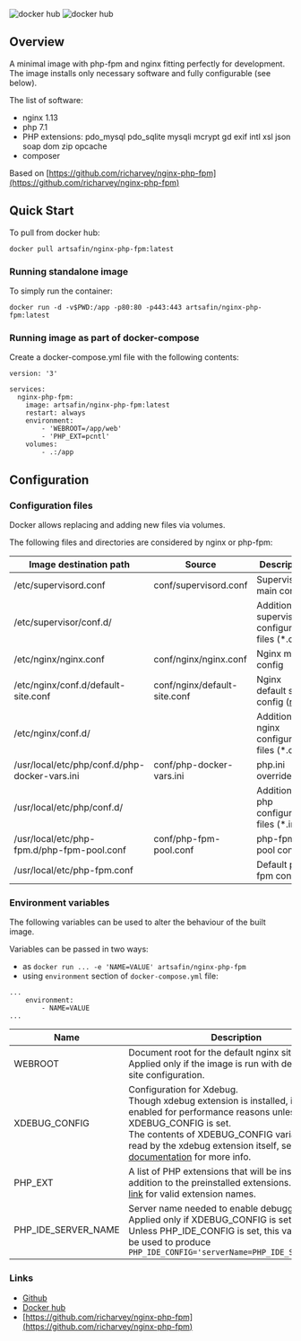 ![docker hub](https://img.shields.io/docker/pulls/artsafin/nginx-php-fpm.svg?style=flat-square)
![docker hub](https://img.shields.io/docker/stars/artsafin/nginx-php-fpm.svg?style=flat-square)

## Overview
A minimal image with php-fpm and nginx fitting perfectly for development.
The image installs only necessary software and fully configurable (see below).

The list of software:
- nginx 1.13
- php 7.1
- PHP extensions: pdo_mysql pdo_sqlite mysqli mcrypt gd exif intl xsl json soap dom zip opcache
- composer

Based on [https://github.com/richarvey/nginx-php-fpm](https://github.com/richarvey/nginx-php-fpm)

## Quick Start
To pull from docker hub:
```
docker pull artsafin/nginx-php-fpm:latest
```

### Running standalone image
To simply run the container:
```
docker run -d -v$PWD:/app -p80:80 -p443:443 artsafin/nginx-php-fpm:latest
```

### Running image as part of docker-compose

Create a docker-compose.yml file with the following contents:

```
version: '3'

services:
  nginx-php-fpm:
    image: artsafin/nginx-php-fpm:latest
    restart: always
    environment:
        - 'WEBROOT=/app/web'
        - 'PHP_EXT=pcntl'
    volumes:
        - .:/app
```

## Configuration

### Configuration files

Docker allows replacing and adding new files via volumes.

The following files and directories are considered by nginx or php-fpm:

| Image destination path | Source | Description |
|-----------------------------------------------|--------------------------|-----------------------------------------------------|
| /etc/supervisord.conf | conf/supervisord.conf | Supervisord main config |
| /etc/supervisor/conf.d/ |  | Additional supervisord configuration files (*.conf) |
| /etc/nginx/nginx.conf | conf/nginx/nginx.conf | Nginx main config |
| /etc/nginx/conf.d/default-site.conf | conf/nginx/default-site.conf | Nginx default site config ([raw](https://raw.githubusercontent.com/artsafin/nginx-php-fpm/master/conf/nginx/default-site.conf)) |
| /etc/nginx/conf.d/ |  | Additional nginx configuration files (*.conf) |
| /usr/local/etc/php/conf.d/php-docker-vars.ini | conf/php-docker-vars.ini | php.ini overrides |
| /usr/local/etc/php/conf.d/ |  | Additional php configuration files (*.ini) |
| /usr/local/etc/php-fpm.d/php-fpm-pool.conf | conf/php-fpm-pool.conf | php-fpm pool config |
| /usr/local/etc/php-fpm.conf |  | Default php-fpm config |

### Environment variables

The following variables can be used to alter the behaviour of the built image.

Variables can be passed in two ways:
- as `docker run ... -e 'NAME=VALUE' artsafin/nginx-php-fpm`
- using `environment` section of `docker-compose.yml` file:

```
...
    environment:
        - NAME=VALUE
...

```

| Name | Description | Default | Examples |
|---------------------|---------------------------------------------------------------------------------------------------------------------------------------------------------------------------------------------------------------------------------------------------------------------------------------------------------------------|---------|----------------------------------------------------------------------------------------------------------------------------------|
| WEBROOT | Document root for the default nginx site.<br>Applied only if the image is run with default nginx site configuration. | /app | `WEBROOT=/app/public` |
| XDEBUG_CONFIG | Configuration for Xdebug.<br>Though xdebug extension is installed, it is not enabled for performance reasons unless XDEBUG_CONFIG is set.<br>The contents of XDEBUG_CONFIG variable are read by the xdebug extension itself, see [Xdebug documentation](https://xdebug.org/docs/remote#starting) for more info. | not set | `XDEBUG_CONFIG=remote_enable=1 remote_connect_back=1` |
| PHP_EXT | A list of PHP extensions that will be installed in addition to the preinstalled extensions. See [this link](https://github.com/php/php-src/tree/PHP-7.1.12/ext) for valid extension names. | not set | `PHP_EXT=pcntl bcmath` |
| PHP_IDE_SERVER_NAME | Server name needed to enable debugging in IDE.<br> Applied only if XDEBUG_CONFIG is set.<br> Unless PHP_IDE_CONFIG is set, this variable will be used to produce `PHP_IDE_CONFIG='serverName=PHP_IDE_SERVER_NAME'` | docker | `PHP_IDE_SERVER_NAME=site` |

### Links
- [Github](https://github.com/artsafin/nginx-php-fpm)
- [Docker hub](https://registry.hub.docker.com/u/artsafin/nginx-php-fpm/)
- [https://github.com/richarvey/nginx-php-fpm](https://github.com/richarvey/nginx-php-fpm)
